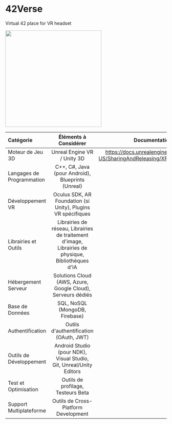 # 42Verse
Virtual 42 place for VR headset

<img src="https://github.com/Madness807/42_Verse/blob/main/DALL%C2%B7E%202023-12-14%2023.49.59%20-%20A%20modern%20and%20creative%20logo%20for%20a%20virtual%20reality%20project%20associated%20with%20the%2042%20Network%2C%20prominently%20featuring%20a%20VR%20headset%20as%20the%20main%20element.%20The%20d.png" width="300">


| Catégorie	| Éléments à Considérer	| Documentations |
| :--------------- |:---------------:|:---------------:|
|Moteur de Jeu 3D	| Unreal Engine VR / Unity 3D | https://docs.unrealengine.com/4.26/en-US/SharingAndReleasing/XRDevelopment/VR/ |
|Langages de Programmation |	C++, C#, Java (pour Android), Blueprints (Unreal)	| |
|Développement VR |	Oculus SDK, AR Foundation (si Unity), Plugins VR spécifiques| |
|Librairies et Outils	| Librairies de réseau, Librairies de traitement d'image, Librairies de physique, Bibliothèques d'IA | |
|Hébergement Serveur	| Solutions Cloud (AWS, Azure, Google Cloud), Serveurs dédiés	| |
|Base de Données | SQL, NoSQL (MongoDB, Firebase)| |
|Authentification |	Outils d'authentification (OAuth, JWT)| |
|Outils de Développement | Android Studio (pour NDK), Visual Studio, Git, Unreal/Unity Editors| |
|Test et Optimisation |	Outils de profilage, Testeurs Beta | |
|Support Multiplateforme |	Outils de Cross-Platform Development | |



